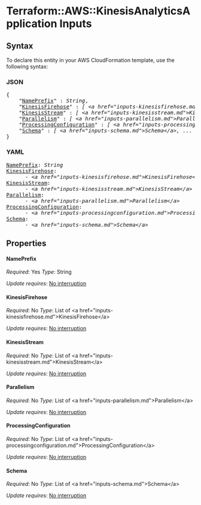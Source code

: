 # Terraform::AWS::KinesisAnalyticsApplication Inputs

## Syntax

To declare this entity in your AWS CloudFormation template, use the following syntax:

### JSON

<pre>
{
    "<a href="#nameprefix" title="NamePrefix">NamePrefix</a>" : <i>String</i>,
    "<a href="#kinesisfirehose" title="KinesisFirehose">KinesisFirehose</a>" : <i>[ &lt;a href=&#34;inputs-kinesisfirehose.md&#34;&gt;KinesisFirehose&lt;/a&gt;, ... ]</i>,
    "<a href="#kinesisstream" title="KinesisStream">KinesisStream</a>" : <i>[ &lt;a href=&#34;inputs-kinesisstream.md&#34;&gt;KinesisStream&lt;/a&gt;, ... ]</i>,
    "<a href="#parallelism" title="Parallelism">Parallelism</a>" : <i>[ &lt;a href=&#34;inputs-parallelism.md&#34;&gt;Parallelism&lt;/a&gt;, ... ]</i>,
    "<a href="#processingconfiguration" title="ProcessingConfiguration">ProcessingConfiguration</a>" : <i>[ &lt;a href=&#34;inputs-processingconfiguration.md&#34;&gt;ProcessingConfiguration&lt;/a&gt;, ... ]</i>,
    "<a href="#schema" title="Schema">Schema</a>" : <i>[ &lt;a href=&#34;inputs-schema.md&#34;&gt;Schema&lt;/a&gt;, ... ]</i>
}
</pre>

### YAML

<pre>
<a href="#nameprefix" title="NamePrefix">NamePrefix</a>: <i>String</i>
<a href="#kinesisfirehose" title="KinesisFirehose">KinesisFirehose</a>: <i>
      - &lt;a href=&#34;inputs-kinesisfirehose.md&#34;&gt;KinesisFirehose&lt;/a&gt;</i>
<a href="#kinesisstream" title="KinesisStream">KinesisStream</a>: <i>
      - &lt;a href=&#34;inputs-kinesisstream.md&#34;&gt;KinesisStream&lt;/a&gt;</i>
<a href="#parallelism" title="Parallelism">Parallelism</a>: <i>
      - &lt;a href=&#34;inputs-parallelism.md&#34;&gt;Parallelism&lt;/a&gt;</i>
<a href="#processingconfiguration" title="ProcessingConfiguration">ProcessingConfiguration</a>: <i>
      - &lt;a href=&#34;inputs-processingconfiguration.md&#34;&gt;ProcessingConfiguration&lt;/a&gt;</i>
<a href="#schema" title="Schema">Schema</a>: <i>
      - &lt;a href=&#34;inputs-schema.md&#34;&gt;Schema&lt;/a&gt;</i>
</pre>

## Properties

#### NamePrefix

_Required_: Yes
_Type_: String

_Update requires_: [No interruption](https://docs.aws.amazon.com/AWSCloudFormation/latest/UserGuide/using-cfn-updating-stacks-update-behaviors.html#update-no-interrupt)

#### KinesisFirehose

_Required_: No
_Type_: List of &lt;a href=&#34;inputs-kinesisfirehose.md&#34;&gt;KinesisFirehose&lt;/a&gt;

_Update requires_: [No interruption](https://docs.aws.amazon.com/AWSCloudFormation/latest/UserGuide/using-cfn-updating-stacks-update-behaviors.html#update-no-interrupt)

#### KinesisStream

_Required_: No
_Type_: List of &lt;a href=&#34;inputs-kinesisstream.md&#34;&gt;KinesisStream&lt;/a&gt;

_Update requires_: [No interruption](https://docs.aws.amazon.com/AWSCloudFormation/latest/UserGuide/using-cfn-updating-stacks-update-behaviors.html#update-no-interrupt)

#### Parallelism

_Required_: No
_Type_: List of &lt;a href=&#34;inputs-parallelism.md&#34;&gt;Parallelism&lt;/a&gt;

_Update requires_: [No interruption](https://docs.aws.amazon.com/AWSCloudFormation/latest/UserGuide/using-cfn-updating-stacks-update-behaviors.html#update-no-interrupt)

#### ProcessingConfiguration

_Required_: No
_Type_: List of &lt;a href=&#34;inputs-processingconfiguration.md&#34;&gt;ProcessingConfiguration&lt;/a&gt;

_Update requires_: [No interruption](https://docs.aws.amazon.com/AWSCloudFormation/latest/UserGuide/using-cfn-updating-stacks-update-behaviors.html#update-no-interrupt)

#### Schema

_Required_: No
_Type_: List of &lt;a href=&#34;inputs-schema.md&#34;&gt;Schema&lt;/a&gt;

_Update requires_: [No interruption](https://docs.aws.amazon.com/AWSCloudFormation/latest/UserGuide/using-cfn-updating-stacks-update-behaviors.html#update-no-interrupt)

